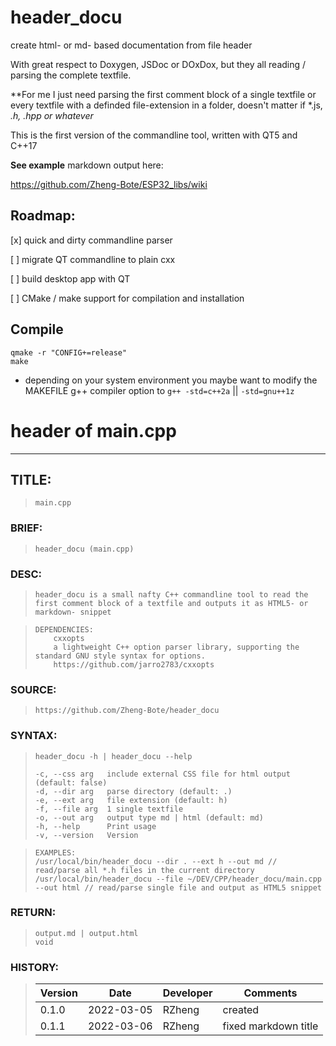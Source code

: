 # header_docu
create html- or md- based documentation from file header


With great respect to Doxygen, JSDoc or DOxDox, but they all reading / parsing the complete textfile.

**For me I just need parsing the first comment block of a single textfile or every textfile with a definded file-extension in a folder, doesn't matter if *.js, *.h, *.hpp or whatever**

This is the first version of the commandline tool, written with QT5 and C++17


__See example__ markdown output here:

<a href="https://github.com/Zheng-Bote/ESP32_libs/wiki" alt="Github ESP32" title="https://github.com/Zheng-Bote/ESP32_libs/wiki">https://github.com/Zheng-Bote/ESP32_libs/wiki</a>




## Roadmap:
[x] quick and dirty commandline parser

[ ] migrate QT commandline to plain cxx

[ ] build desktop app with QT

[ ] CMake / make support for compilation and installation



## Compile
```
qmake -r "CONFIG+=release"
make
```

* depending on your system environment you maybe want to modify the MAKEFILE g++ compiler option to
```g++ -std=c++2a``` || ```-std=gnu++1z```


# header of main.cpp

- - -
## TITLE:
>     main.cpp

### BRIEF:
>     header_docu (main.cpp)

### DESC:
>     header_docu is a small nafty C++ commandline tool to read the first comment block of a textfile and outputs it as HTML5- or markdown- snippet    

>     DEPENDENCIES:
>         cxxopts
>         a lightweight C++ option parser library, supporting the standard GNU style syntax for options.
>         https://github.com/jarro2783/cxxopts

### SOURCE:
>     https://github.com/Zheng-Bote/header_docu

### SYNTAX:
>     header_docu -h | header_docu --help
>     
>     -c, --css arg   include external CSS file for html output (default: false)
>     -d, --dir arg   parse directory (default: .)
>     -e, --ext arg   file extension (default: h)
>     -f, --file arg  1 single textfile
>     -o, --out arg   output type md | html (default: md)
>     -h, --help      Print usage
>     -v, --version   Version

>     EXAMPLES:
>     /usr/local/bin/header_docu --dir . --ext h --out md // read/parse all *.h files in the current directory
>     /usr/local/bin/header_docu --file ~/DEV/CPP/header_docu/main.cpp --out html // read/parse single file and output as HTML5 snippet

### RETURN:
>     output.md | output.html
>     void

### HISTORY:
> Version | Date       | Developer        | Comments
> ------- | ---------- | ---------------- | ---------------------------------------------------------------
> 0.1.0   | 2022-03-05 | RZheng           | created 
> 0.1.1   | 2022-03-06 | RZheng           | fixed markdown title 


